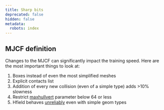 ```yaml
---
title: Sharp bits
deprecated: false
hidden: false
metadata:
  robots: index
---
```

## MJCF definition

Changes to the MJCF can significantly impact the training speed. Here are the most important things to look at:

1. Boxes instead of even the most simplified meshes
2. Explicit contacts list
3. Addition of every new collision (even of a simple type) adds >10% slowness
4. Restrict [maxhullvert](https://mujoco.readthedocs.io/en/stable/XMLreference.html#asset-mesh-maxhullvert) parameter below 64 or less
5. Hfield behaves [unreliably](https://github.com/google-deepmind/mujoco/issues/1143) even with simple geom types